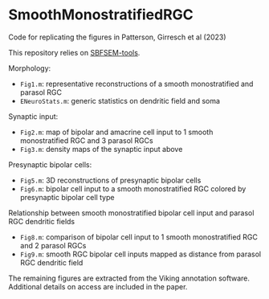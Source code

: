 # SmoothMonostratifiedRGC
Code for replicating the figures in Patterson, Girresch et al (2023)


This repository relies on [SBFSEM-tools](https://github.com/sarastokes/sbfsem-tools).

Morphology:
- `Fig1.m`: representative reconstructions of a smooth monostratified and parasol RGC
- `ENeuroStats.m`: generic statistics on dendritic field and soma

Synaptic input:
- `Fig2.m`: map of bipolar and amacrine cell input to 1 smooth monostratified RGC and 3 parasol RGCs
- `Fig3.m`: density maps of the synaptic input above

Presynaptic bipolar cells:
- `Fig5.m`: 3D reconstructions of presynaptic bipolar cells
- `Fig6.m`: bipolar cell input to a smooth monostratified RGC colored by presynaptic bipolar cell type

Relationship between smooth monostratified bipolar cell input and parasol RGC dendritic fields
- `Fig8.m`: comparison of bipolar cell input to 1 smooth monostratified RGC and 2 parasol RGCs
- `Fig9.m`: smooth RGC bipolar cell inputs mapped as distance from parasol RGC dendritic field

The remaining figures are extracted from the Viking annotation software. Additional details on access are included in the paper.